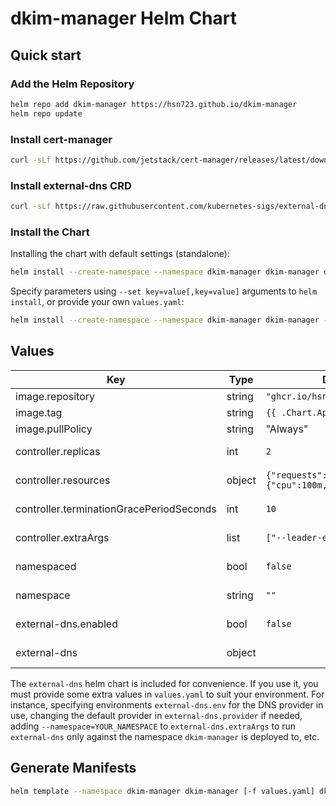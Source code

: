 # dkim-manager Helm Chart

## Quick start

### Add the Helm Repository
```sh
helm repo add dkim-manager https://hsn723.github.io/dkim-manager
helm repo update
```

### Install cert-manager
```sh
curl -sLf https://github.com/jetstack/cert-manager/releases/latest/download/cert-manager.yaml | kubectl apply -f -
```

### Install external-dns CRD
```sh
curl -sLf https://raw.githubusercontent.com/kubernetes-sigs/external-dns/v0.10.2/docs/contributing/crd-source/crd-manifest.yaml | kubectl apply -f -
```

### Install the Chart

Installing the chart with default settings (standalone):

```sh
helm install --create-namespace --namespace dkim-manager dkim-manager dkim-manager/dkim-manager
```

Specify parameters using `--set key=value[,key=value]` arguments to `helm install`, or provide your own `values.yaml`:

```sh
helm install --create-namespace --namespace dkim-manager dkim-manager -f values.yaml dkim-manager/dkim-manager
```

## Values
| Key | Type | Default | Description |
|-----|------|---------|-------------|
| image.repository | string | `"ghcr.io/hsn723/dkim-manager"` | Image repository to use |
| image.tag | string | `{{ .Chart.AppVersion }}` | Image tag to use |
| image.pullPolicy | string | "Always" | Image pullPolicy |
| controller.replicas | int | `2` | Number of controller Pod replicas |
| controller.resources | object | `{"requests":{"cpu":100m,"memory":"20Mi"}}` | Resources requested for controller Pod |
| controller.terminationGracePeriodSeconds | int | `10` | terminationGracePeriodSeconds for the controller Pod |
| controller.extraArgs | list | `["--leader-elect"]` | Additional arguments for the controller |
| namespaced | bool | `false` | Only look for DKIMKeys in the same namespace |
| namespace | string | `""` | Specify namespace in which to look for DKIMKeys |
| external-dns.enabled | bool | `false` | Also deploy the `external-dns` chart bundled for convenience |
| external-dns | object | | Custom values for the external-dns chart |

The `external-dns` helm chart is included for convenience. If you use it, you must provide some extra values in `values.yaml` to suit your environment. For instance, specifying environments `external-dns.env` for the DNS provider in use, changing the default provider in `external-dns.provider` if needed, adding `--namespace=YOUR_NAMESPACE` to `external-dns.extraArgs` to run `external-dns` only against the namespace `dkim-manager` is deployed to, etc.

## Generate Manifests
```sh
helm template --namespace dkim-manager dkim-manager [-f values.yaml] dkim-manager/dkim-manager
```
